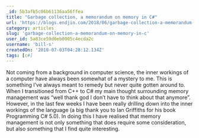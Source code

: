 ```yaml
---
_id: 5b3afb5c06b61136aa56ffea
title: "Garbage collection, a memorandum on memory in C#"
url: 'https://blogs.endjin.com/2018/06/garbage-collection-a-memorandum-on-memory-in-csharp/'
category: articles
slug: 'garbage-collection-a-memorandum-on-memory-in-c'
user_id: 5a83ce59d6eb0005c4ecda2c
username: 'bill-s'
createdOn: '2018-07-03T04:28:12.134Z'
tags: [c#]
---
```


Not coming from a background in computer science, the inner workings of a computer have always been somewhat of a mystery to me. This is something I’ve always meant to remedy but never quite gotten around to. When I transitioned from C++ to C# my main thought surrounding memory management was “well thank god I don’t have to think about that anymore”. However, in the last few weeks I have been really drilling down into the inner workings of the language (a big thank you to Ian Griffiths for his book Programming C# 5.0). In doing this I have realised that memory management is not only something that does require some consideration, but also something that I find quite interesting.


